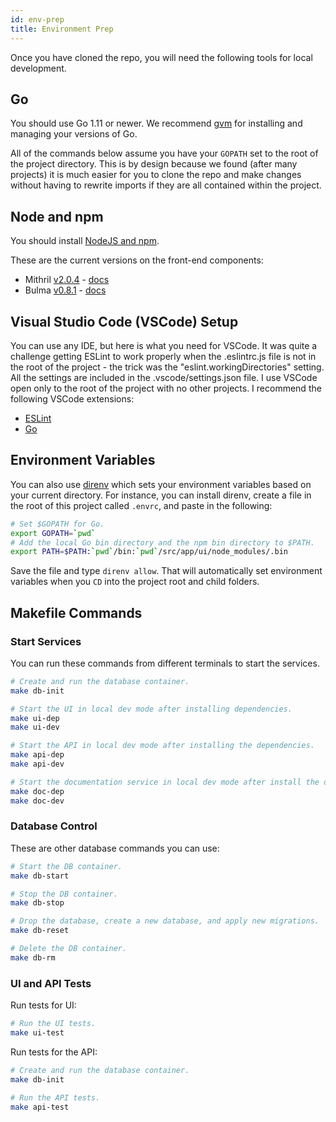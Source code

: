 ```yaml
---
id: env-prep
title: Environment Prep
---
```


Once you have cloned the repo, you will need the following tools for local development.

## Go

You should use Go 1.11 or newer. We recommend [gvm](https://github.com/moovweb/gvm) for installing and managing your versions of Go.

All of the commands below assume you have your `GOPATH` set to the root of the project directory. This is by design because we found (after many projects) it is much easier for you to clone the repo and make changes without having to rewrite imports if they are all contained within the project.

## Node and npm

You should install [NodeJS and npm](https://nodejs.org/).

These are the current versions on the front-end components:

- Mithril [v2.0.4](https://github.com/MithrilJS/mithril.js/releases/tag/v2.0.4) - [docs](https://mithril.js.org/)
- Bulma [v0.8.1](https://www.npmjs.com/package/bulma/v/0.8.1) - [docs](https://bulma.io/documentation/)

## Visual Studio Code (VSCode) Setup

You can use any IDE, but here is what you need for VSCode. It was quite a challenge getting ESLint to work properly when the .eslintrc.js file is not in the root of the project - the trick was the "eslint.workingDirectories" setting. All the settings are included in the .vscode/settings.json file. I use VSCode open only to the root of the project with no other projects. I recommend the following VSCode extensions:

- [ESLint](https://marketplace.visualstudio.com/items?itemName=dbaeumer.vscode-eslint)
- [Go](https://marketplace.visualstudio.com/items?itemName=ms-vscode.Go)

## Environment Variables

You can also use [direnv](https://direnv.net/) which sets your environment variables based on your current directory. For instance, you can install direnv, create a file in the root of this project called `.envrc`, and paste in the following:

```bash
# Set $GOPATH for Go.
export GOPATH=`pwd`
# Add the local Go bin directory and the npm bin directory to $PATH.
export PATH=$PATH:`pwd`/bin:`pwd`/src/app/ui/node_modules/.bin
```

Save the file and type `direnv allow`. That will automatically set environment variables when you `CD` into the project root and child folders.

## Makefile Commands

### Start Services

You can run these commands from different terminals to start the services.

```bash
# Create and run the database container.
make db-init

# Start the UI in local dev mode after installing dependencies.
make ui-dep
make ui-dev

# Start the API in local dev mode after installing the dependencies.
make api-dep
make api-dev

# Start the documentation service in local dev mode after install the dependencies.
make doc-dep
make doc-dev
```

### Database Control

These are other database commands you can use:

```bash
# Start the DB container.
make db-start

# Stop the DB container.
make db-stop

# Drop the database, create a new database, and apply new migrations.
make db-reset

# Delete the DB container.
make db-rm
```

### UI and API Tests

Run tests for UI:

```bash
# Run the UI tests.
make ui-test
```

Run tests for the API:

```bash
# Create and run the database container.
make db-init

# Run the API tests.
make api-test
```